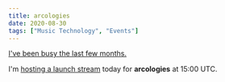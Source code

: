 ```yaml
---
title: arcologies
date: 2020-08-30
tags: ["Music Technology", "Events"]
---
```


[I've been busy the last few months.](https://tyleretters.github.io/arcologies-docs)

<!--x-->

I'm [hosting a launch stream](https://twitch.tv/tyleretters) today for **arcologies** at 15:00 UTC.
